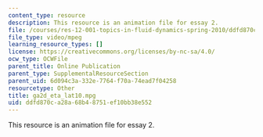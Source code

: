 ```yaml
---
content_type: resource
description: This resource is an animation file for essay 2.
file: /courses/res-12-001-topics-in-fluid-dynamics-spring-2010/ddfd870ca28a68b48751ef10bb38e552_ga2d_eta_lat10.mpg
file_type: video/mpeg
learning_resource_types: []
license: https://creativecommons.org/licenses/by-nc-sa/4.0/
ocw_type: OCWFile
parent_title: Online Publication
parent_type: SupplementalResourceSection
parent_uid: 6d094c3a-332e-7764-f70a-74ead7f04258
resourcetype: Other
title: ga2d_eta_lat10.mpg
uid: ddfd870c-a28a-68b4-8751-ef10bb38e552
---
```

This resource is an animation file for essay 2.